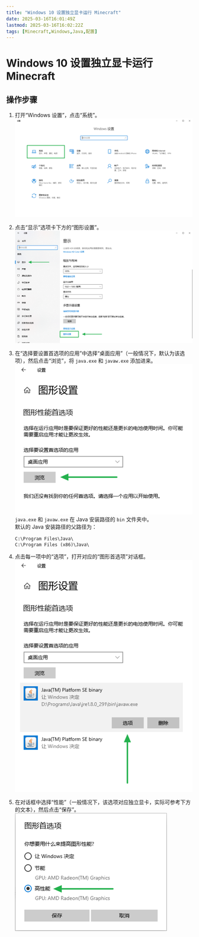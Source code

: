 ```yaml
---
title: "Windows 10 设置独立显卡运行 Minecraft"
date: 2025-03-16T16:01:49Z
lastmod: 2025-03-16T16:02:22Z
tags: [Minecraft,Windows,Java,配置]
---
```


# Windows 10 设置独立显卡运行 Minecraft

## 操作步骤

1. 打开“Windows 设置”，点击“系统”。  
    ​![截图](assets/network-asset-01-20250316163935-rkvoa6y.png "截图")
2. 点击“显示”选项卡下方的“图形设置”。  
    ​![截图](assets/network-asset-02-20250316163935-pjkkzbs.png "截图")
3. 在“选择要设置首选项的应用”中选择“桌面应用”（一般情况下，默认为该选项），然后点击“浏览”，将 `java.exe`​ 和 `javaw.exe`​ 添加进来。  
    ​![截图](assets/network-asset-03-20250316163935-pc8y963.png "截图")  
    ​`java.exe`​ 和 `javaw.exe`​ 在 Java 安装路径的 `bin` 文件夹中。  
    默认的 Java 安装路径的父路径为：

    ```text
    C:\Program Files\Java\
    C:\Program Files (x86)\Java\
    ```
4. 点击每一项中的“选项”，打开对应的“图形首选项”对话框。  
    ​![截图](assets/network-asset-04-20250316163936-tfcpoky.png "截图")
5. 在对话框中选择“性能”（一般情况下，该选项对应独立显卡，实际可参考下方的文本），然后点击“保存”。  
    ​![截图](assets/network-asset-05-20250316163936-c1g0etk.png "截图")

‍
